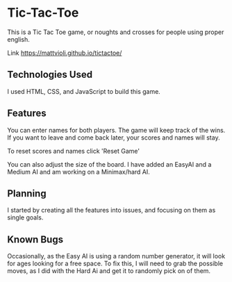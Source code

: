 # Tic-Tac-Toe
This is a Tic Tac Toe game, or noughts and crosses for people using proper english.

Link
https://mattvioli.github.io/tictactoe/

## Technologies Used
I used HTML, CSS, and JavaScript to build this game.

## Features

You can enter names for both players.
The game will keep track of the wins.
If you want to leave and come back later, your scores and names will stay.

To reset scores and names click 'Reset Game'

You can also adjust the size of the board.
I have added an EasyAI and a Medium AI and am working on a Minimax/hard AI.

## Planning
I started by creating all the features into issues, and focusing on them as single goals.

## Known Bugs

Occasionally, as the Easy AI is using a random number generator, it will look for ages looking for a free space.
To fix this, I will need to grab the possible moves, as I did with the Hard Ai and get it to randomly pick on of them.
